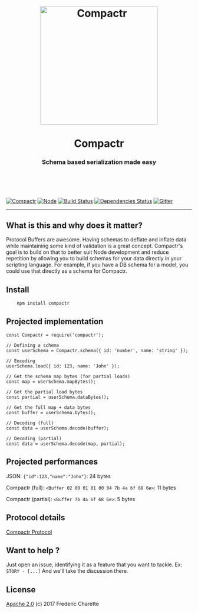 <h1 align="center">
  <a title="Schema based serialization made easy" href="http://compactr.js.org">
    <img alt="Compactr" width="320px" src="http://res.cloudinary.com/compactr/image/upload/v1487202241/compactr_header.png" />
    <br/><br/>
  </a>
  Compactr
</h1>
<h3 align="center">
  Schema based serialization made easy
  <br/><br/><br/>
</h3>
<br/>

[![Compactr](https://img.shields.io/npm/v/compactr.svg)](https://www.npmjs.com/package/compactr)
[![Node](https://img.shields.io/badge/node->%3D4.0-blue.svg)](https://nodejs.org)
[![Build Status](https://travis-ci.org/compactr/compactr.js.svg?branch=master)](https://travis-ci.org/compactr/compactr.js)
[![Dependencies Status](https://david-dm.org/compactr/compactr.js.svg)](https://david-dm.org/compactr/compactr.js)
[![Gitter](https://img.shields.io/gitter/room/compactr/compactr.svg)](https://gitter.im/compactr/compactr)

---

## What is this and why does it matter?

Protocol Buffers are awesome. Having schemas to deflate and inflate data while maintaining some kind of validation is a great concept. Compactr's goal is to build on that to better suit Node development and reduce repetition by allowing you to build schemas for your data directly in your scripting language. For example, if you have a DB schema for a model, you could use that directly as a schema for Compactr.


## Install

```
    npm install compactr
```


## Projected implementation

```node
const Compactr = require('compactr');

// Defining a schema
const userSchema = Compactr.schema({ id: 'number', name: 'string' });

// Encoding
userSchema.load({ id: 123, name: 'John' });

// Get the schema map bytes (for partial loads)
const map = userSchema.mapBytes();

// Get the partial load bytes
const partial = userSchema.dataBytes();

// Get the full map + data bytes
const buffer = userSchema.bytes();

// Decoding (full)
const data = userSchema.decode(buffer);

// Decoding (partial)
const data = userSchema.decode(map, partial);
```


## Projected performances

JSON: `{"id":123,"name":"John"}`: 24 bytes 

Compactr (full): `<Buffer 02 00 01 01 00 04 7b 4a 6f 68 6e>`: 11 bytes

Compactr (partial): `<Buffer 7b 4a 6f 68 6e>`: 5 bytes


## Protocol details

[Compactr Protocol](https://github.com/compactr/protocol)


## Want to help ?

Just open an issue, identifying it as a feature that you want to tackle.
Ex: `STORY - [...]`
And we'll take the discussion there.


## License 

[Apache 2.0](LICENSE) (c) 2017 Frederic Charette